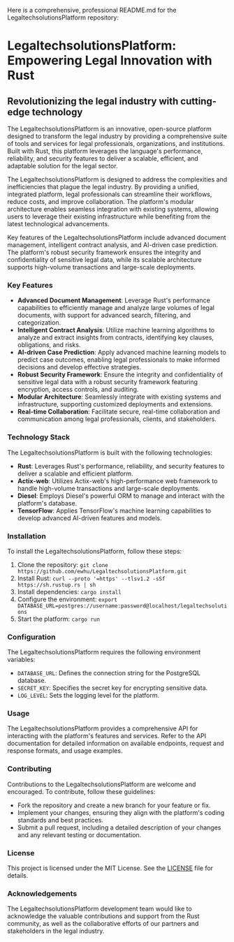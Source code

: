 Here is a comprehensive, professional README.md for the LegaltechsolutionsPlatform repository:

# LegaltechsolutionsPlatform: Empowering Legal Innovation with Rust
## Revolutionizing the legal industry with cutting-edge technology

The LegaltechsolutionsPlatform is an innovative, open-source platform designed to transform the legal industry by providing a comprehensive suite of tools and services for legal professionals, organizations, and institutions. Built with Rust, this platform leverages the language's performance, reliability, and security features to deliver a scalable, efficient, and adaptable solution for the legal sector.

The LegaltechsolutionsPlatform is designed to address the complexities and inefficiencies that plague the legal industry. By providing a unified, integrated platform, legal professionals can streamline their workflows, reduce costs, and improve collaboration. The platform's modular architecture enables seamless integration with existing systems, allowing users to leverage their existing infrastructure while benefiting from the latest technological advancements.

Key features of the LegaltechsolutionsPlatform include advanced document management, intelligent contract analysis, and AI-driven case prediction. The platform's robust security framework ensures the integrity and confidentiality of sensitive legal data, while its scalable architecture supports high-volume transactions and large-scale deployments.

### Key Features

* **Advanced Document Management**: Leverage Rust's performance capabilities to efficiently manage and analyze large volumes of legal documents, with support for advanced search, filtering, and categorization.
* **Intelligent Contract Analysis**: Utilize machine learning algorithms to analyze and extract insights from contracts, identifying key clauses, obligations, and risks.
* **AI-driven Case Prediction**: Apply advanced machine learning models to predict case outcomes, enabling legal professionals to make informed decisions and develop effective strategies.
* **Robust Security Framework**: Ensure the integrity and confidentiality of sensitive legal data with a robust security framework featuring encryption, access controls, and auditing.
* **Modular Architecture**: Seamlessly integrate with existing systems and infrastructure, supporting customized deployments and extensions.
* **Real-time Collaboration**: Facilitate secure, real-time collaboration and communication among legal professionals, clients, and stakeholders.

### Technology Stack

The LegaltechsolutionsPlatform is built with the following technologies:

* **Rust**: Leverages Rust's performance, reliability, and security features to deliver a scalable and efficient platform.
* **Actix-web**: Utilizes Actix-web's high-performance web framework to handle high-volume transactions and large-scale deployments.
* **Diesel**: Employs Diesel's powerful ORM to manage and interact with the platform's database.
* **TensorFlow**: Applies TensorFlow's machine learning capabilities to develop advanced AI-driven features and models.

### Installation

To install the LegaltechsolutionsPlatform, follow these steps:

1. Clone the repository: `git clone https://github.com/ewhu/LegaltechsolutionsPlatform.git`
2. Install Rust: `curl --proto '=https' --tlsv1.2 -sSf https://sh.rustup.rs | sh`
3. Install dependencies: `cargo install`
4. Configure the environment: `export DATABASE_URL=postgres://username:password@localhost/legaltechsolutions`
5. Start the platform: `cargo run`

### Configuration

The LegaltechsolutionsPlatform requires the following environment variables:

* `DATABASE_URL`: Defines the connection string for the PostgreSQL database.
* `SECRET_KEY`: Specifies the secret key for encrypting sensitive data.
* `LOG_LEVEL`: Sets the logging level for the platform.

### Usage

The LegaltechsolutionsPlatform provides a comprehensive API for interacting with the platform's features and services. Refer to the API documentation for detailed information on available endpoints, request and response formats, and usage examples.

### Contributing

Contributions to the LegaltechsolutionsPlatform are welcome and encouraged. To contribute, follow these guidelines:

* Fork the repository and create a new branch for your feature or fix.
* Implement your changes, ensuring they align with the platform's coding standards and best practices.
* Submit a pull request, including a detailed description of your changes and any relevant testing or documentation.

### License

This project is licensed under the MIT License. See the [LICENSE](https://github.com/ewhu/LegaltechsolutionsPlatform/blob/main/LICENSE) file for details.

### Acknowledgements

The LegaltechsolutionsPlatform development team would like to acknowledge the valuable contributions and support from the Rust community, as well as the collaborative efforts of our partners and stakeholders in the legal industry.
